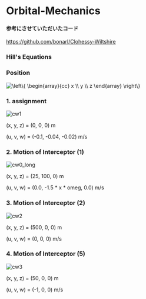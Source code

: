 # Orbital-Mechanics

#### 参考にさせていただいたコード

https://github.com/bonarl/Clohessy-Wiltshire

### Hill's Equations

### Position
<img src=
"https://render.githubusercontent.com/render/math?math=%5Cdisplaystyle+%5Cleft%5C%7B%0A%5Cbegin%7Barray%7D%7Bcc%7D%0Ax+%5C%5C+y+%5C%5C+z%0A%5Cend%7Barray%7D%0A%5Cright%5C%7D%0A" 
alt="\left\{
\begin{array}{cc}
x \\ y \\ z
\end{array}
\right\}
">



### 1. assignment

![cw1](https://user-images.githubusercontent.com/61105696/122407268-75145480-cfbc-11eb-87ff-efdec0aa88c9.gif)

(x, y, z) = (0, 0, 0) m

(u, v, w) = (-0.1, -0.04, -0.02) m/s


### 2. Motion of Interceptor (1)

![cw0_long](https://user-images.githubusercontent.com/61105696/122414976-7e082480-cfc2-11eb-96d5-2b6e91e889cc.gif)

(x, y, z) = (25, 100, 0) m

(u, v, w) = (0.0, -1.5 * x * omeg, 0.0) m/s


### 3. Motion of Interceptor (2)

![cw2](https://user-images.githubusercontent.com/61105696/122407316-81001680-cfbc-11eb-8034-95a3d3ca15e0.gif)

(x, y, z) = (500, 0, 0) m

(u, v, w) = (0, 0, 0) m/s


### 4. Motion of Interceptor (5)

![cw3](https://user-images.githubusercontent.com/61105696/122410020-8d856e80-cfbe-11eb-8bb2-2aa262498e85.gif)

(x, y, z) = (50, 0, 0) m

(u, v, w) = (-1, 0, 0) m/s


